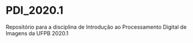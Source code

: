 # PDI_2020.1
Repositório para a disciplina de Introdução ao Processamento Digital de Imagens da UFPB 2020.1
